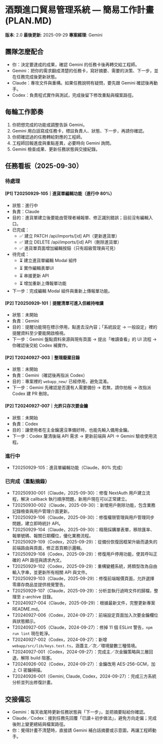 ﻿# 酒類進口貿易管理系統 — 簡易工作計畫 (PLAN.MD)

**版本**: 2.0
**最後更新**: 2025-09-29
**專案經理**: Gemini

## 團隊怎麼配合
- 你：決定要達成的成果，確認 Gemini 的任務卡後再轉交給工程師。
- Gemini：把你的需求翻成清楚的任務卡，寫好摘要、需要的決策、下一步，並在任務完成後更新狀態。
- Claude：專攻文件與重構。如果任務說明有疑問，要先跟 Gemini 確認後再動手。
- Codex：負責程式實作與測試，完成後留下修改重點與檔案路徑。

## 每輪工作節奏
1. 你把想完成的功能或調整告訴 Gemini。
2. Gemini 用白話寫成任務卡，標註負責人、狀態、下一步，再請你確認。
3. 你把確認過的任務轉給對應的工程師。
4. 工程師回報進度與重點差異，必要時向 Gemini 詢問。
5. Gemini 檢查成果、更新任務狀態與交接紀錄。

## 任務看板（2025-09-30）

### 待處理
#### [P1] T20250929-105｜進貨單編輯功能（進行中 80%）
- 狀態：進行中
- 負責：Claude
- 目的：進貨單建立後要能由管理者補報單、修正識別錯誤；目前沒有編輯入口。
- 已完成：
  - ✅ 建立 PATCH /api/imports/[id] API（更新進貨單）
  - ✅ 建立 DELETE /api/imports/[id] API（刪除進貨單）
  - ✅ 進貨單頁面增加編輯按鈕（只有超級管理員可見）
- 待完成：
  - ⏳ 建立進貨單編輯 Modal 組件
  - ⏳ 實作編輯表單UI
  - ⏳ 串接更新 API
  - ⏳ 增加重新上傳報單功能
- 下一步：完成編輯 Modal 組件與重新上傳報單功能。

#### [P2] T20250929-101｜提醒清單可進入但維持唯讀
- 狀態：未開始
- 負責：Gemini
- 目的：提醒功能現在標示停用，點進去沒內容；「系統設定 → 一般設定」裡的提醒資料至少要能開啟檢視。
- 下一步：Gemini 盤點資料來源與現有頁面 → 提出「唯讀查看」的 UI 流程 → 你確認後交給 Codex 補實作。

#### [P2] T20240927-003｜整理廢棄目錄
- 狀態：未開始
- 負責：Gemini（確認後再指派 Codex）
- 目的：專案裡的 `webapp_new/` 已經停用，避免混淆。
- 下一步：Gemini 先確認是否還有人需要備份 → 若無，請你拍板 → 改指派 Codex 建 PR 刪除。

#### [P2] T20240927-007｜允許只存次要金鑰
- 狀態：未開始
- 負責：Codex
- 目的：讓使用者在主金鑰還沒準備好時，也能先輸入備用金鑰。
- 下一步：Codex 釐清後端 API 需求 → 更新前端與 API → Gemini 驗收使用流程。

### 進行中
- T20250929-105：進貨單編輯功能（Claude，80% 完成）

### 已完成（重點摘錄）
- T20250930-001（Claude，2025-09-30）：修復 NextAuth 用戶建立流程，解決 callback 執行順序問題，新用戶現在可以正常建立。
- T20250930-002（Claude，2025-09-30）：新增用戶刪除功能，包含業務記錄檢查與用戶管理介面更新。
- T20250929-106（Claude，2025-09-30）：修復權限管理與用戶管理同步問題，建立即時統計 API。
- T20250929-104（Claude，2025-09-30）：精簡採購單表單，移除匯率、報單號碼、報關日期欄位，優化業務流程。
- T20250929-109（Codex，2025-09-29）：從備份恢復因框架升級而遺失的前端路由與頁面，修正首頁顯示邏輯。
- T20250929-108（Codex，2025-09-29）：修復用戶停用功能，使其呼叫正確的 API 路徑與請求內文。
- T20250929-102（Codex，2025-09-29）：重構變體系統，將類型改為自由輸入字串，並更新所有相關 API 與文件。
- T20250929-103（Claude，2025-09-29）：修復前端報價頁面，允許選擇零庫存商品並提供視覺警告。
- T20250929-107（Claude，2025-09-29）：分析並執行過時文件的歸檔，整理至 z-archive 目錄。
- T20240927-004（Claude，2025-09-29）：根據最新文件，完整更新專案 README.md。
- T20240927-006（Codex，2024-09-27）：前端設定頁面加入次要金鑰欄位與狀態顯示。
- T20240927-005（Claude，2024-09-27）：修掉 11 個 ESLint 警告，`npm run lint` 現在乾淨。
- T20240927-002（Codex，2024-09-27）：新增 `webapp/src/lib/keys.test.ts`，涵蓋主／次／環境變數三種情境。
- T20240927-001（Codex，2024-09-27）：完成主／次金鑰策略與三層回退，解除 build 阻塞。
- T20240926-002（Codex，2024-09-27）：金鑰改用 AES-256-GCM，加上 CI 密鑰掃描。
- T20240926-001（Gemini, Claude, Codex，2024-09-27）：完成三方系統分析並列出修復計畫。

## 交接備忘
- Gemini：每天收尾時更新任務狀態與「下一步」，並把摘要貼給你確認。
- Claude／Codex：接到任務先回覆「已讀＋初步做法」，避免方向走偏；完成後附上變更總結與檔案路徑。
- 你：覺得計畫不清楚時，直接請 Gemini 補白話摘要或示意圖，再讓工程師動手。

